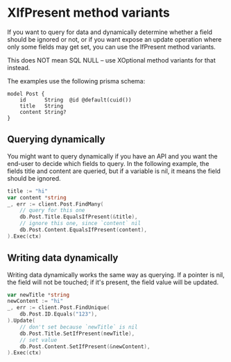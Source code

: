 # XIfPresent method variants

If you want to query for data and dynamically determine whether a field should be ignored or not, or if you want expose
an update operation where only some fields may get set, you can use the IfPresent method variants.

This does NOT mean SQL NULL – use XOptional method variants for that instead.

The examples use the following prisma schema:

```prisma
model Post {
    id      String  @id @default(cuid())
    title   String
    content String?
}
```

## Querying dynamically

You might want to query dynamically if you have an API and you want the end-user to decide which fields to query. In the
following example, the fields title and content are queried, but if a variable is nil, it means the field should be
ignored.

```go
title := "hi"
var content *string
_, err := client.Post.FindMany(
    // query for this one
    db.Post.Title.EqualsIfPresent(&title),
    // ignore this one, since `content` nil
    db.Post.Content.EqualsIfPresent(content),
).Exec(ctx)
```

## Writing data dynamically

Writing data dynamically works the same way as querying. If a pointer is nil, the field will not be touched; if it's
present, the field value will be updated.

```go
var newTitle *string
newContent := "hi"
_, err := client.Post.FindUnique(
    db.Post.ID.Equals("123"),
).Update(
    // don't set because `newTitle` is nil
    db.Post.Title.SetIfPresent(newTitle),
    // set value
    db.Post.Content.SetIfPresent(&newContent),
).Exec(ctx)
```
